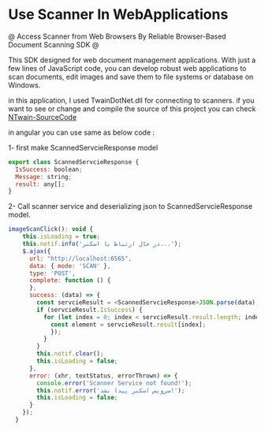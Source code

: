 # Use Scanner In WebApplications
@ Access Scanner from Web Browsers By Reliable Browser-Based Document Scanning SDK @

This SDK designed for web document management applications. With just a few lines of JavaScript code, you can develop robust web applications to scan documents, edit images and save them to file systems or database on Windows.

in this application, I used TwainDotNet.dll for connecting to scanners. if you want to see or change and compile the source of this project you can check [NTwain-SourceCode](https://github.com/rhazizi/twaindotnet)

in angular you can use same as below code :

1- first make ScannedServcieResponse model
```javascript
export class ScannedServcieResponse {
  IsSuccess: boolean;
  Message: string;
  result: any[];
}
```
2- Call scanner service and deserializing json to ScannedServcieResponse model.
```javascript
imageScanClick(): void {
    this.isLoading = true;
    this.notif.info('در حال ارتباط با اسکنر...');
    $.ajax({
      url: "http://localhost:6565",
      data: { mode: 'SCAN' },
      type: 'POST',
      complete: function () {
      },
      success: (data) => {
        const servcieResult = <ScannedServcieResponse>JSON.parse(data);
        if (servcieResult.IsSuccess) {
          for (let index = 0; index < servcieResult.result.length; index++) {
            const element = servcieResult.result[index];
            });
          }
        }
        this.notif.clear();
        this.isLoading = false;
      },
      error: (xhr, textStatus, errorThrown) => {
        console.error('Scanner Service not found!');
        this.notif.error('سرویس اسکنر پیدا نشد!');
        this.isLoading = false;
      }
    });
  }
  ```
